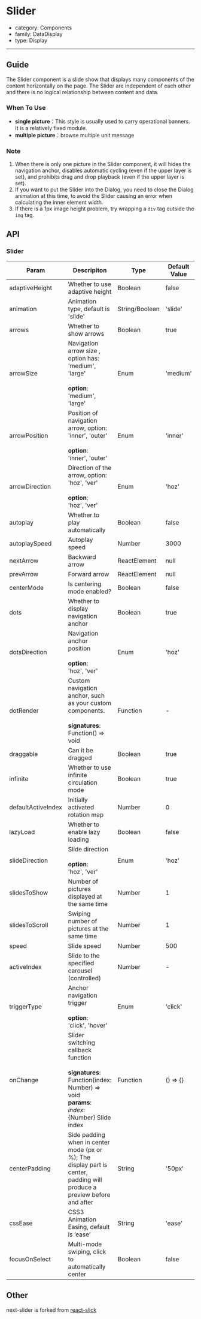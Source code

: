 # Slider

-   category: Components
-   family: DataDisplay
-   type: Display

---

## Guide

The Slider component is a slide show that displays many components of the content horizontally on the page.
The Slider are independent of each other and there is no logical relationship between content and data.

###  When To Use

-   **single picture**：This style is usually used to carry operational banners. It is a relatively fixed module.
-   **multiple picture**：browse multiple unit message

### Note

1. When there is only one picture in the Slider component, it will hides the navigation anchor, disables automatic cycling (even if the upper layer is set), and prohibits drag and drop playback (even if the upper layer is set).
2. If you want to put the Slider into the Dialog, you need to close the Dialog animation at this time, to avoid the Slider causing an error when calculating the inner element width.
3. If there is a 1px image height problem, try wrapping a `div` tag outside the `img` tag.

## API

### Slider

| Param | Descripiton  | Type  | Default Value |
| ------------------ | ------------------------------------------------------ | -------------- | -------- |
| adaptiveHeight     | Whether to use adaptive height                         | Boolean        | false    |
| animation          | Animation type, default is 'slide'                     | String/Boolean | 'slide'  |
| arrows             | Whether to show arrows                                 | Boolean        | true     |
| arrowSize          | Navigation arrow size , option has: 'medium', 'large'<br><br>**option**:<br>'medium', 'large'                                                                                    | Enum           | 'medium' |
| arrowPosition      | Position of navigation arrow, option: 'inner', 'outer'<br><br>**option**:<br>'inner', 'outer'                                                                                    | Enum           | 'inner'  |
| arrowDirection     | Direction of the arrow, option: 'hoz', 'ver'<br><br>**option**:<br>'hoz', 'ver'                                                                                                  | Enum           | 'hoz'    |
| autoplay           | Whether to play automatically                          | Boolean        | false    |
| autoplaySpeed      | Autoplay speed                                         | Number         | 3000     |
| nextArrow          | Backward arrow                                         | ReactElement   | null     |
| prevArrow          | Forward arrow                                          | ReactElement   | null     |
| centerMode         | Is centering mode enabled?                             | Boolean        | false    |
| dots               | Whether to display navigation anchor                   | Boolean        | true     |
| dotsDirection      | Navigation anchor position<br><br>**option**:<br>'hoz', 'ver'                                                                                                                    | Enum           | 'hoz'    |
| dotRender          | Custom navigation anchor, such as your custom components.<br><br>**signatures**:<br>Function() => void                                                                          | Function       | -        |
| draggable          | Can it be dragged                                      | Boolean        | true     |
| infinite           | Whether to use infinite circulation mode               | Boolean        | true     |
| defaultActiveIndex | Initially activated rotation map                       | Number         | 0        |
| lazyLoad           | Whether to enable lazy loading                         | Boolean        | false    |
| slideDirection     | Slide direction<br><br>**option**:<br>'hoz', 'ver'     | Enum           | 'hoz'    |
| slidesToShow       | Number of pictures displayed at the same time          | Number         | 1        |
| slidesToScroll     | Swiping number of pictures at the same time                     | Number         | 1        |
| speed              | Slide speed                                            | Number         | 500      |
| activeIndex        | Slide to the specified carousel (controlled)                                                                                      | Number         | -        |
| triggerType        | Anchor navigation trigger <br><br>**option**:<br>'click', 'hover'                                                                                                                | Enum           | 'click'  |
| onChange           | Slider switching callback function<br><br>**signatures**:<br>Function(index: Number) => void<br>**params**:<br>_index_: {Number} Slide index | Function       | () => {} |
| centerPadding      | Side padding when in center mode (px or %); The display part is center, padding will produce a preview before and after                             | String         | '50px'   |
| cssEase            | CSS3 Animation Easing, default is ‘ease’                                                                     | String         | 'ease'   |
| focusOnSelect      | Multi-mode swiping, click to automatically center       | Boolean        | false    |

## Other

next-slider is forked from [react-slick](https://github.com/akiran/react-slick)